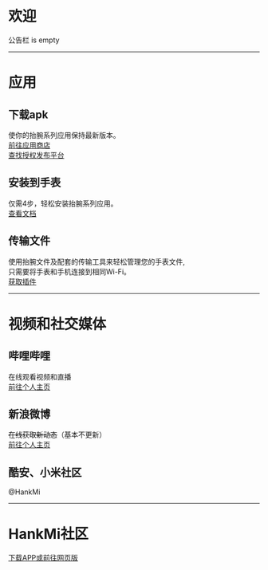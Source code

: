 # 欢迎
公告栏 is empty

***

# 应用

## 下载apk 
使你的抬腕系列应用保持最新版本。  
[前往应用商店](download/apps.md)  
[查找授权发布平台](support/to3rd.md)
## 安装到手表
仅需4步，轻松安装抬腕系列应用。  
[查看文档](download/install.md)
## 传输文件
使用抬腕文件及配套的传输工具来轻松管理您的手表文件,  
只需要将手表和手机连接到相同Wi-Fi。  
[获取插件](https://support.qq.com/products/350783/faqs/110472)

***

# 视频和社交媒体

## 哔哩哔哩
在线观看视频和直播  
[前往个人主页](https://space.bilibili.com/400656980)
## 新浪微博
~~在线获取新动态~~（基本不更新）  
[前往个人主页](https://weibo.com/u/6495434022)
## 酷安、小米社区
@HankMi

***

# HankMi社区
[下载APP或前往网页版](download/community.md)
